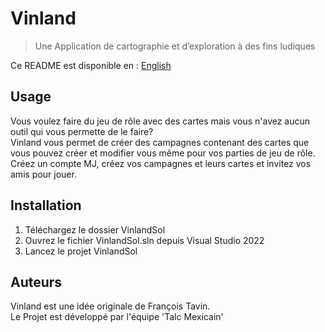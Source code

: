 # Vinland
> Une Application de cartographie et d’exploration à des fins ludiques

Ce README est disponible en : [English](README.md) 

## Usage

Vous voulez faire du jeu de rôle avec des cartes mais vous n'avez aucun outil qui vous permette de le faire?  
Vinland vous permet de créer des campagnes contenant des cartes que vous pouvez créer et modifier vous même pour vos parties de jeu de rôle.
Créez un compte MJ, créez vos campagnes et leurs cartes et invitez vos amis pour jouer.  

## Installation

  1. Téléchargez le dossier VinlandSol 
  2. Ouvrez le fichier VinlandSol.sln depuis Visual Studio 2022
  3. Lancez le projet VinlandSol

## Auteurs

Vinland est une idée originale de François Tavin.  
Le Projet est développé par l'équipe 'Talc Mexicain' 
